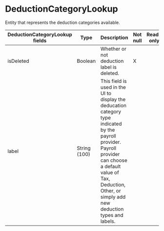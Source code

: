 # DeductionCategoryLookup

Entity that represents the deduction categories available.

<table>
    <colgroup>
        <col width="20%" />
        <col width="20%" />
        <col width="20%" />
        <col width="20%" />
        <col width="20%" />
    </colgroup>
    <thead>
        <tr class="header">
            <th>DeductionCategoryLookup fields</th>
            <th>Type</th>
            <th>Description</th>
            <th>Not null</th>
            <th>Read-only</th>
        </tr>
    </thead>
    <tbody>
        <tr class="even">
            <td>isDeleted</td>
            <td>Boolean</td>
            <td>Whether or not deduction label is deleted.</td>
            <td>X</td>
            <td></td>
        </tr>
        <tr class="odd">
            <td>label</td>
            <td>String (100)</td>
            <td>This field is used in the UI to display the deducation category type indicated by the payroll provider. Payroll provider can choose a default value of Tax, Deduction, Other, or simply add new deduction types and labels.</td>
            <td></td>
            <td></td>
        </tr>
    </tbody>
</table>


     
        
